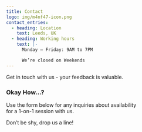 ```yaml
---
title: Contact
logo: img/m4nf47-icon.png
contact_entries:
  - heading: Location
    text: Leeds, UK
  - heading: Working hours
    text: |-
      Monday – Friday: 9AM to 7PM 

      We’re closed on Weekends
---
```

Get in touch with us - your feedback is valuable.

<h3 class="f4 b lh-title mb2">Okay How…?</h3>

Use the form below for any inquiries about availability \
for a 1-on-1 session with us. 

Don’t be shy, drop us a line!
